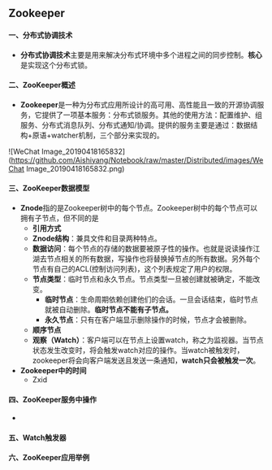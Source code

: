 ## Zookeeper

#### 一、分布式协调技术

- **分布式协调技术**主要是用来解决分布式环境中多个进程之间的同步控制。**核心**是实现这个分布式锁。


#### 二、ZooKeeper概述

- **Zookeeper**是一种为分布式应用所设计的高可用、高性能且一致的开源协调服务，它提供了一项基本服务：分布式锁服务。其他的使用方法：配置维护、组服务、分布式消息队列、分布式通知/协调。提供的服务主要是通过：数据结构+原语+watcher机制，三个部分来实现的。

![WeChat Image_20190418165832](https://github.com/Aishiyang/Notebook/raw/master/Distributed/images/WeChat Image_20190418165832.png)



#### 三、ZooKeeper数据模型

- **Znode**指的是Zookeeper树中的每个节点。Zookeeper树中的每个节点可以拥有子节点，但不同的是
  - **引用方式**
  - **Znode结构**：兼具文件和目录两种特点。
  - **数据访问**：每个节点的存储的数据要被原子性的操作。也就是说读操作江湖去节点相关的所有数据，写操作也将替换掉节点的所有数据。另外每个节点有自己的ACL(控制访问列表)，这个列表规定了用户的权限。
  - **节点类型**：临时节点和永久节点。节点类型一旦被创建就被确定，不能改变。
    - **临时节点**：生命周期依赖创建他们的会话。一旦会话结束，临时节点就被自动删除。**临时节点不能有子节点。**
    - **永久节点**：只有在客户端显示删除操作的时候，节点才会被删除。
  - **顺序节点**
  - **观察（Watch）**：客户端可以在节点上设置watch，称之为监视器。当节点状态发生改变时，将会触发watch对应的操作。当watch被触发时，zookeeper将会向客户端发送且发送一条通知，**watch只会被触发一次**。
- **Zookeeper中的时间**
  - Zxid







#### 四、ZooKeeper服务中操作

- 







#### 五、Watch触发器











#### 六、ZooKeeper应用举例





























































































